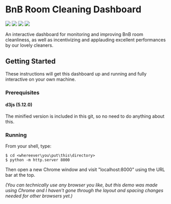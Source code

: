 # BnB Room Cleaning Dashboard
<img src="https://img.shields.io/badge/browser-chrome-blue" /> <img src="https://img.shields.io/badge/d3js-5.12.0-blue" /> <img src="https://img.shields.io/badge/maintained%3F-no-red" /> <img src="https://img.shields.io/github/issues/OliviaLynn/BnB-Room-Cleaning-Dashboard" /> 

An interactive dashboard for monitoring and improving BnB room cleanliness, as well as incentivizing and applauding excellent performances by our lovely cleaners.

## Getting Started

These instructions will get this dashboard up and running and fully interactive on your own machine.

### Prerequisites

#### d3js (5.12.0)
The minified version is included in this git, so no need to do anything about this.

### Running
From your shell, type:
```shell
$ cd <whereever\you\put\this\directory>
$ python -m http.server 8000
```
Then open a new Chrome window and visit "localhost:8000" using the URL bar at the top. 

*(You can technically use any browser you like, but this demo was made using Chrome and I haven't gone through the layout and spacing changes needed for other browsers yet.)*
